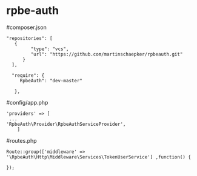 # rpbe-auth


#composer.json
 ```
 "repositories": [
    {
		  "type": "vcs",
		  "url": "https://github.com/martinschaepker/rpbeauth.git"
	   }
   ],
   
   "require": {
   	  RpbeAuth": "dev-master"
   
   	},
 ```
#config/app.php
```
'providers' => [
 ...
'RpbeAuth\Provider\RpbeAuthServiceProvider',
    ]
 ```    
#routes.php
 ```
Route::group(['middleware' => '\RpbeAuth\Http\Middleware\Services\TokenUserService'] ,function() {
	
});
 ```
